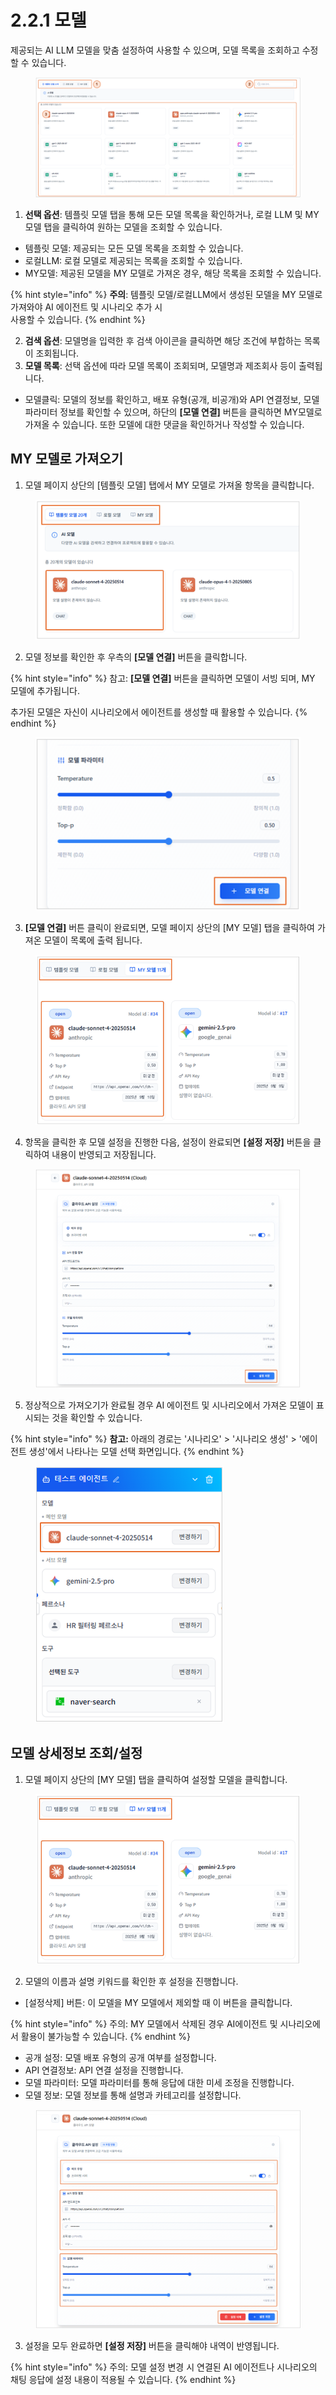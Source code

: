 # 2.2.1 모델

제공되는 AI LLM 모델을 맞춤 설정하여 사용할 수 있으며, 모델 목록을 조회하고 수정할 수 있습니다.

<figure><img src="../../.gitbook/assets/image (439).png" alt=""><figcaption></figcaption></figure>

1. **선택 옵션**: 템플릿 모델 탭을 통해 모든 모델 목록을 확인하거나, 로컬 LLM 및 MY 모델 탭을 클릭하여 원하는 모델을 조회할 수 있습니다.

* 템플릿 모델: 제공되는 모든 모델 목록을 조회할 수 있습니다.
* 로컬LLM: 로컬 모델로 제공되는 목록을 조회할 수 있습니다.
* MY모델: 제공된 모델을 MY 모델로 가져온 경우, 해당 목록을 조회할 수 있습니다.

{% hint style="info" %}
**주의**: 템플릿 모델/로컬LLM에서 생성된 모델을 MY 모델로 가져와야 AI 에이전트 및 시나리오 추가 시 \
사용할 수 있습니다.
{% endhint %}

2. **검색 옵션**: 모델명을 입력한 후 검색 아이콘을 클릭하면 해당 조건에 부합하는 목록이 조회됩니다.
3. **모델 목록**: 선택 옵션에 따라 모델 목록이 조회되며, 모델명과 제조회사 등이 출력됩니다.

* 모델클릭: 모델의 정보를 확인하고, 배포 유형(공개, 비공개)와 API 연결정보, 모델 파라미터 정보를 확인할 수 있으며, 하단의 **\[모델 연결]** 버튼을 클릭하면 MY모델로 가져올 수 있습니다. 또한 모델에 대한 댓글을 확인하거나 작성할 수 있습니다.



## **MY 모델로 가져오기**

1. 모델 페이지 상단의 \[템플릿 모델] 탭에서 MY 모델로 가져올 항목을 클릭합니다.

<div align="left"><figure><img src="../../.gitbook/assets/image (441).png" alt=""><figcaption></figcaption></figure></div>

2. 모델 정보를 확인한 후 우측의 **\[모델 연결]** 버튼을 클릭합니다.

{% hint style="info" %}
참고: **\[모델 연결]** 버튼을 클릭하면 모델이 서빙 되며, MY 모델에 추가됩니다.&#x20;

추가된 모델은 자신이 시나리오에서 에이전트를 생성할 때 활용할 수 있습니다.
{% endhint %}

<div align="left"><figure><img src="../../.gitbook/assets/image (3) (1) (1) (1).png" alt=""><figcaption></figcaption></figure></div>

3. **\[모델 연결]** 버튼 클릭이 완료되면, 모델 페이지 상단의 \[MY 모델] 탭을 클릭하여 가져온 모델이 목록에 출력 됩니다.

<div align="left"><figure><img src="../../.gitbook/assets/image (1).png" alt=""><figcaption></figcaption></figure></div>

4. 항목을 클릭한 후 모델 설정을 진행한 다음, 설정이 완료되면 **\[설정 저장]** 버튼을 클릭하여 내용이 반영되고 저장됩니다.

<figure><img src="../../.gitbook/assets/image (6) (1).png" alt=""><figcaption></figcaption></figure>

5. 정상적으로 가져오기가 완료될 경우 AI 에이전트 및 시나리오에서 가져온 모델이 표시되는 것을 확인할 수 있습니다.

{% hint style="info" %}
**참고:** 아래의 경로는 '시나리오' > '시나리오 생성' > '에이전트 생성'에서 나타나는 모델 선택 화면입니다.
{% endhint %}

<div align="left"><figure><img src="../../.gitbook/assets/image (429).png" alt=""><figcaption></figcaption></figure></div>

## **모델 상세정보 조회/설정**

1. 모델 페이지 상단의 \[MY 모델] 탭을 클릭하여 설정할 모델을 클릭합니다.

<div align="left"><figure><img src="../../.gitbook/assets/image (1).png" alt=""><figcaption></figcaption></figure></div>

2. 모델의 이름과 설명 키워드를 확인한 후 설정을 진행합니다.

* \[설정삭제] 버튼: 이 모델을 MY 모델에서 제외할 때 이 버튼을 클릭합니다.

{% hint style="info" %}
주의: MY 모델에서 삭제된 경우 AI에이전트 및 시나리오에서 활용이 불가능할 수 있습니다.
{% endhint %}

* 공개 설정: 모델 배포 유형의 공개 여부를 설정합니다.
* API 연결정보: API 연결 설정을 진행합니다.
* 모델 파라미터:  모델 파라미터를 통해 응답에 대한 미세 조정을 진행합니다.
* 모델 정보: 모델 정보를 통해 설명과 카테고리를 설정합니다.

<figure><img src="../../.gitbook/assets/image (2).png" alt=""><figcaption></figcaption></figure>

3. 설정을 모두 완료하면 **\[설정 저장]** 버튼을 클릭해야 내역이 반영됩니다.

{% hint style="info" %}
주의: 모델 설정 변경 시 연결된  AI 에이전트나 시나리오의 채팅 응답에 설정 내용이 적용될 수 있습니다.
{% endhint %}

